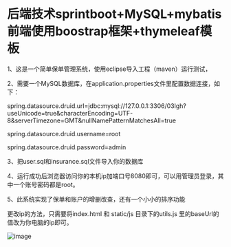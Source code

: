 

# 后端技术sprintboot+MySQL+mybatis 前端使用boostrap框架+thymeleaf模板


1、这是一个简单保单管理系统，使用eclipse导入工程（maven）运行测试，

2、需要一个MySQL数据库，在application.properties文件里配置数据连接，如下：

spring.datasource.druid.url=jdbc:mysql://127.0.0.1:3306/03lgh?useUnicode=true&characterEncoding=UTF-8&serverTimezone=GMT&nullNamePatternMatchesAll=true

spring.datasource.druid.username=root

spring.datasource.druid.password=admin

3、把user.sql和insurance.sql文件导入你的数据库

4、运行成功后浏览器访问你的本机ip加端口号8080即可，可以用管理员登录，其中一个账号密码都是root。

5、此系统实现了保单和账户的增删改查，还有一个小小的排序功能


更改ip的方法，只需要将index.html 和 static/js 目录下的utils.js 里的baseUrl的值改为你电脑的ip即可。


![image](https://github.com/linlyv/springboot-thymeleaf-insrance_system/登录.gif)

